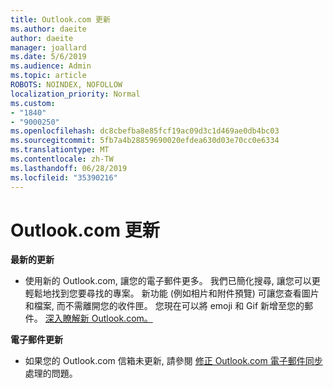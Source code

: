 ```yaml
---
title: Outlook.com 更新
ms.author: daeite
author: daeite
manager: joallard
ms.date: 5/6/2019
ms.audience: Admin
ms.topic: article
ROBOTS: NOINDEX, NOFOLLOW
localization_priority: Normal
ms.custom:
- "1840"
- "9000250"
ms.openlocfilehash: dc8cbefba8e85fcf19ac09d3c1d469ae0db4bc03
ms.sourcegitcommit: 5fb7a4b28859690020efdea630d03e70cc0e6334
ms.translationtype: MT
ms.contentlocale: zh-TW
ms.lasthandoff: 06/28/2019
ms.locfileid: "35390216"
---
```

# <a name="outlookcom-updates"></a>Outlook.com 更新

**最新的更新**

- 使用新的 Outlook.com, 讓您的電子郵件更多。 我們已簡化搜尋, 讓您可以更輕鬆地找到您要尋找的專案。 新功能 (例如相片和附件預覽) 可讓您查看圖片和檔案, 而不需離開您的收件匣。 您現在可以將 emoji 和 Gif 新增至您的郵件。 [深入瞭解新 Outlook.com。](https://support.office.com/article/40676ad0-c831-45ac-a023-5be633be798d)

**電子郵件更新**

- 如果您的 Outlook.com 信箱未更新, 請參閱 [修正 Outlook.com 電子郵件同步](https://support.office.com/article/d39e3341-8d79-4bf1-b3c7-ded602233642)處理的問題。